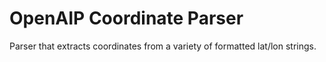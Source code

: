 # OpenAIP Coordinate Parser

Parser that extracts coordinates from a variety of formatted lat/lon strings. 
